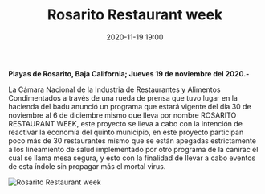 ﻿---
layout: blog
title:  "Rosarito Restaurant week"
date:   2020-11-19 19:00
categories: rosarito
permalink: /:categories/:title:output_ext
image: /img/cnr/rosarito-restaurant-week.jpg
alt: "Rosarito Restaurant week"
autor: "CNR Noticias - Canal 73"
---


**Playas de Rosarito, Baja California;  Jueves 19 de noviembre del 2020.-**


La Cámara Nacional de la Industria de Restaurantes y Alimentos Condimentados  a través de una rueda de prensa que tuvo lugar en la hacienda del badu anunció un programa que estará vigente del día 30 de noviembre al 6 de diciembre mismo que lleva por nombre ROSARITO RESTAURANT WEEK, este proyecto se lleva a cabo con la intención de reactivar la economía del quinto municipio, en este proyecto participan poco más de 30 restaurantes mismo que se están apegadas estrictamente a los lineamiento de salud implementado por otro programa de la canirac el cual se llama mesa segura, y esto con la finalidad de llevar a cabo eventos de esta índole sin propagar más el mortal virus.

<div id="carouselExampleSlidesOnly" class="carousel slide" data-ride="carousel">
  <div class="carousel-inner">
    <div class="carousel-item active">
       <img class="d-block w-100" src="/img/cnr/rosarito-restaurant-week.jpg" loading="lazy"  alt="Rosarito Restaurant week">
    </div>           
  </div>
</div>